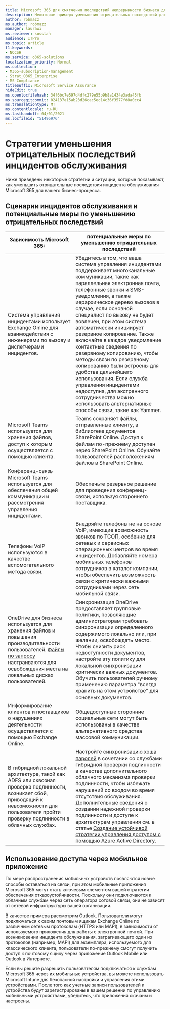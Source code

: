 ```yaml
---
title: Microsoft 365 для смягчения последствий непрерывности бизнеса для предприятий
description: Некоторые примеры уменьшения отрицательных последствий для сценариев инцидентов обслуживания Microsoft 365
author: robmazz
ms.author: robmazz
manager: laurawi
ms.reviewer: sosstah
audience: ITPro
ms.topic: article
f1.keywords:
- NOCSH
ms.service: o365-solutions
localization_priority: Normal
ms.collection:
- M365-subscription-management
- Strat_O365_Enterprise
- MS-Compliance
titleSuffix: Microsoft Service Assurance
hideEdit: true
ms.openlocfilehash: 34f6bc7e597d4dfc279e55b9b8a1434e3ada45fb
ms.sourcegitcommit: 024137a15ab23d26cac5ec14c36f3577fd8a0cc4
ms.translationtype: MT
ms.contentlocale: ru-RU
ms.lasthandoff: 04/01/2021
ms.locfileid: "51496976"
---
```

# <a name="service-incident-mitigation-strategies"></a>Стратегии уменьшения отрицательных последствий инцидентов обслуживания

Ниже приведены некоторые стратегии и ситуации, которые показывают, как уменьшить отрицательные последствия инцидента обслуживания Microsoft 365 для вашего бизнес-процесса.

## <a name="service-incident-scenarios-and-potential-mitigations"></a>Сценарии инцидентов обслуживания и потенциальные меры по уменьшению отрицательных последствий

|Зависимость Microsoft 365:|потенциальные меры по уменьшению отрицательных последствий|
|---------|---------|
|Система управления инцидентами использует Exchange Online для взаимодействия с инженерами по вызову и диспетчерами инцидентов.|Убедитесь в том, что ваша система управления инцидентами поддерживает многоканальные коммуникации, такие как параллельная электронная почта, телефонные звонки и SMS-уведомления, а также иерархическое дерево вызовов в случае, если основной специалист по вызову не будет вовлечен, при этом система автоматически инициирует резервное копирование. Также включайте в каждое уведомление контактные сведения по резервному копированию, чтобы методы связи по резервному копированию были встроены для удобства дальнейшего использования. Если служба управления инцидентами недоступна, для экстренного сотрудничества можно использовать альтернативные способы связи, такие как Yammer.|
|Microsoft Teams используется для хранения файлов, доступ к которым осуществляется с помощью клиента.|Teams сохраняет файлы, отправленные клиенту, в библиотеке документов SharePoint Online. Доступ к файлам по-прежнему доступен через SharePoint Online. Обучайте пользователей расположениям файлов в SharePoint Online.|
|Конференц-связь Microsoft Teams используется для обеспечения общей коммуникации и рассмотрения управления инцидентами.|Обеспечьте резервное решение для проведения конференц-связи, используя стороннего поставщика.|
|Телефоны VoIP используются в качестве вспомогательного метода связи.|Внедряйте телефоны не на основе VoIP, имеющие возможность звонков по ТСОП, особенно для сетевых и сервисных операционных центров во время инцидентов. Добавляйте номера мобильных телефонов сотрудников в каталог компании, чтобы обеспечить возможность связи с критически важными сотрудниками через сеть мобильной связи.|
|OneDrive для бизнеса используется для хранения файлов и повышения производительности пользователей. [Файлы по запросу](https://techcommunity.microsoft.com/t5/Microsoft-OneDrive-Blog/OneDrive-Files-On-Demand-For-The-Enterprise/ba-p/117234) настраиваются для освобождения места на локальных дисках пользователей.|Синхронизация OneDrive предоставляет групповые политики, позволяющие администраторам требовать синхронизации определенного содержимого локально или, при желании, освобождать место. Чтобы снизить риск недоступности документов, настройте эту политику для локальной синхронизации критически важных документов. Обучить пользователей ручному применению параметра "всегда хранить на этом устройстве" для основных документов.|
|Информирование клиентов и поставщиков о нарушениях деятельности осуществляется с помощью Exchange Online.|Общедоступные сторонние социальные сети могут быть использованы в качестве альтернативного средства массовой коммуникации.
|В гибридной локальной архитектуре, такой как ADFS или сквозная проверка подлинности, возникает сбой, приводящий к невозможности для пользователя пройти проверку подлинности в облачных службах.|Настройте [синхронизацию хэша паролей](/azure/active-directory/authentication/concept-resilient-controls#deploy-password-hash-sync-even-if-you-are-federated-or-use-pass-through-authentication) в сочетании со службами гибридной проверки подлинности в качестве дополнительного облачного механизма проверки подлинности, чтобы избежать нарушений со входом во время отсутствия обслуживания. Дополнительные сведения о создании надежной проверки подлинности и доступе к архитектурам управления см. в статье [Создание устойчивой стратегии управления доступом с помощью Azure Active Directory](/azure/active-directory/authentication/concept-resilient-controls).|  

## <a name="leveraging-mobile-app-access"></a>Использование доступа через мобильное приложение

По мере распространения мобильных устройств появляются новые способы оставаться на связи, при этом мобильные приложения Microsoft 365 могут стать ключевым элементом вашей стратегии обеспечения отказоустойчивости. Поскольку они подключаются к облачным службам через сеть оператора сотовой связи, они не зависят от сетевой инфраструктуры вашей организации.

В качестве примера рассмотрим Outlook. Пользователи могут подключаться к своим почтовым ящикам Exchange Online по различным сетевым протоколам (HTTPS или MAPI), в зависимости от используемого приложения для работы с электронной почтой. При возникновении инцидента обслуживания, затрагивающего один из протоколов (например, MAPI) для экземпляра, используемого для классического клиента, пользователи по-прежнему смогут получить доступ к почтовому ящику через приложение Outlook Mobile или Outlook в Интернете.
  
Если вы решите разрешить пользователям подключаться к службам Microsoft 365 через их мобильные устройства, вы можете использовать Microsoft Intune для безопасной настройки и управления этими устройствами. После того как учетные записи пользователей и устройства будут зарегистрированы в вашем решении по управлению мобильными устройствами, убедитесь, что приложения скачаны и настроены.
